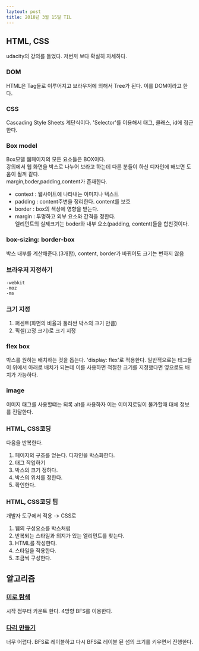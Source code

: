 ```yaml
---
laytout: post
title: 2018년 3월 15일 TIL
---
```


## HTML, CSS
udacity의 강의를 들었다. 저번꺼 보다 확실히 자세하다.

### DOM
HTML은 Tag들로 이루어지고 브라우저에 의해서 Tree가 된다. 이를 DOM이라고 한다.
### CSS
Cascading Style Sheets
계단식이다. 'Selector'를 이용해서 태그, 클래스, id에 접근한다.

### Box model
Box모델 웹페이지의 모든 요소들은 BOX이다.      
강의에서 웹 화면을 박스로 나누어 보라고 하는데 다른 분들이 하신 디자인에 해보면 도움이 될꺼 같다.     
margin,boder,padding,content가 존재한다.       
- context : 웹사이트에 나타내는 이미지나 텍스트
- padding : content주변을 정리한다. content를 보호 
- border : box의 색상에 영향을 받는다.
- margin : 투명하고 외부 요소와 간격을 정한다.      
엘리먼트의 실제크기는 boder와 내부 요소(padding, content)들을 합친것이다.

### box-sizing: border-box 
박스 내부를 계산해준다.(3개합), content, border가 바뀌어도 크기는 변하지 않음

### 브라우저 지정하기
```
-webkit
-moz
-ms
```

### 크기 지정
1. 퍼센트(화면의 비율과 둘러싼 박스의 크기 만큼)
2. 픽셀(고정 크기)로 크기 지정 

### flex box
박스를 원하는 배치하는 것을 돕는다. 'display: flex'로 적용한다. 일반적으로는 태그들이 위에서 아래로 배치가 되는데 이를 사용하면 적절한 크기를 지정했다면
옆으로도 배치가 가능하다.

### image
이미지 태그를 사용할떄는 되록 alt를 사용하자 이는 이미지로딩이 불가할때 대체 정보를 전달한다.

### HTML, CSS코딩  
다음을 반복한다.
1. 페이지의 구조를 얻는다. 디자인을 박스화한다.
2. 태그 작업하기
3. 박스의 크기 정하다.
4. 박스의 위치를 정한다. 
5. 확인한다. 

### HTML, CSS코딩 팁
개발자 도구에서 적용 -> CSS로
1. 웹의 구성요소를 박스처럼
2. 반복되는 스타일과 의지가 있는 엘리먼트를 찾는다.
3. HTML를 작성한다.
4. 스타일을 적용한다.
5. 조금씩 구성한다.

## 알고리즘

### [미로 탐색](https://www.acmicpc.net/problem/2178)
시작 점부터 카운트 한다. 4방향 BFS를 이용한다.

### [다리 만들기](https://www.acmicpc.net/problem/2146)
너무 어렵다. BFS로 레이블하고 다시 BFS로 레이블 된 섬의 크기를 키우면서 진행한다.
